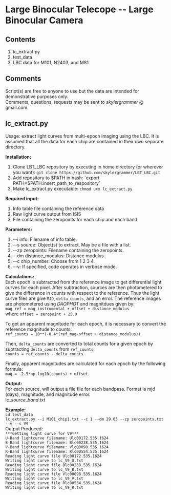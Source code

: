 Large Binocular Telecope -- Large Binocular Camera
==================================================
Contents
--------
1. lc_extract.py  
2. test_data  
3. LBC data for M101, N2403, and M81  

Comments
--------
Script(s) are free to anyone to use but the data are intended for demonstrative purposes only.  
Comments, questions, requests may be sent to <i>skylergrammer</i> @ gmail.com.  

lc_extract.py
-------------
Usage: extract light curves from multi-epoch imaging using the LBC. It is assumed that all the data for each chip are contained in their own separate directory.  

<b>Installation:</b>  
1. Clone LBT_LBC repository by executing in home directory (or wherever you want): `git clone https://github.com/skylergrammer/LBT_LBC.git`  
2. Add repository to $PATH in bash: `export PATH=$PATH:insert_path_to_respository`
3. Make lc_extract.py executable: `chmod u+x lc_extract.py`

<b>Required input:</b>  
1. Info table file containing the reference data
2. Raw light curve output from ISIS  
3. File containing the zeropoints for each chip and each band  

<b>Parameters:</b>  
1. --i info: Filename of info table.  
2. --s source: Object(s) to extract. May be a file with a list.  
3. --zp zeropoints: Filename containing the zeropoints.  
4. --dm distance_modulus: Distance modulus.  
5. --c chip_number: Choose from 1 2 3 4.  
6. --v: If specified, code operates in verbose mode.  

<b>Calculations:</b>  
Each epoch is subtracted from the reference image to get differential light curves for each pixel. After subtraction, sources are then photometered to give the difference in counts with respect to the reference.  Thus the light curve files are give `MJD`, `delta_counts`, and an error. The reference images are photometered using <i>DAOPHOT</i> and magnitdues given by:  
`mag_ref = mag_instrumental + offset + distance_modulus`  
where `offset = zeropoint + 25.0`  

To get an apparent magnitude for each epoch, it is necessary to convert the reference magnitude to counts:  
`ref_counts = 10**(-0.4*(ref_mag-offset + distance_modulus))`  

Then, `delta_counts` are converted to total counts for a given epoch by subtracting `delta_counts` from `ref_counts`:  
`counts = ref_counts - delta_counts`  

Finally, apparent magnitudes are calculated for each epoch by the following formula:  
`mag = -2.5*np.log10(counts) + offset`  

<b>Output:</b>  
For each source, will output a file file for each bandpass.  Format is mjd (days), magnitude, and magnitude error.  
lc_<i>source</i>_<i>band</i>.txt

<b>Example:</b>  
`cd test_data`  
`lc_extract.py --i M101_chip1.txt --c 1 --dm 29.03 --zp zeropoints.txt --v --s V9`  
Output Produced:  
`***Getting light curve for V9***`  
`U-Band lightcurve filename: Ulc00172.535.1624`  
`B-Band lightcurve filename: Blc00238.535.1624`  
`V-Band lightcurve filename: Vlc00098.535.1624`  
`R-Band lightcurve filename: Rlc00554.535.1624`  
`Reading light curve file Ulc00172.535.1624`  
`Writing light curve to lc_V9_U.txt`  
`Reading light curve file Blc00238.535.1624`  
`Writing light curve to lc_V9_B.txt`  
`Reading light curve file Vlc00098.535.1624`  
`Writing light curve to lc_V9_V.txt`  
`Reading light curve file Rlc00554.535.1624`  
`Writing light curve to lc_V9_R.txt`  
